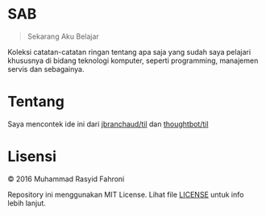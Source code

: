 # SAB
> Sekarang Aku Belajar

Koleksi catatan-catatan ringan tentang apa saja yang sudah saya pelajari khususnya di bidang teknologi komputer, seperti programming, manajemen servis dan sebagainya.

# Tentang
Saya mencontek ide ini dari [jbranchaud/til](https://github.com/jbranchaud/til) dan [thoughtbot/til](https://github.com/thoughtbot/til)

# Lisensi
&copy; 2016 Muhammad Rasyid Fahroni

Repository ini menggunakan MIT License. Lihat file [LICENSE](https://github.com/semutmerah/sab/blob/master/LICENSE) untuk info lebih lanjut.
